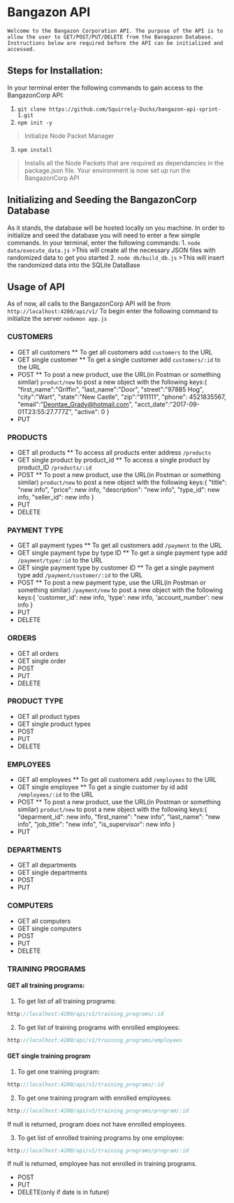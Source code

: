 # Bangazon API
    Welcome to the Bangazon Corporation API. The purpose of the API is to allow the user to GET/POST/PUT/DELETE from the Banagazon Database. Instructions below are required before the API can be initialized and accessed.

## Steps for Installation:
In your terminal enter the following commands to gain access to the BangazonCorp API:
1. ``` git clone https://github.com/Squirrely-Ducks/bangazon-api-sprint-1.git ```
2. ``` npm init -y ```
>Initialize Node Packet Manager
3. ``` npm install ```
>Installs all the Node Packets that are required as dependancies in the package.json file.
Your environment is now set up run the BangazonCorp API

## Initializing and Seeding the BangazonCorp Database
As it stands, the database will be hosted locally on you machine.
In order to initialize and seed the database you will need to enter a few simple commands. In your terminal, enter the following commands:
    1. ` node data/execute_data.js `
    >This will create all the necessary JSON files with randomized data to get you started
    2. ` node db/build_db.js `
    >This will insert the randomized data into the SQLite DataBase
## Usage of API
As of now, all calls to the BangazonCorp API will be from `http://localhost:4200/api/v1/`
To begin enter the following command to initialize the server `nodemon app.js`
### CUSTOMERS
* GET all customers
    ** To get all customers add `customers` to the URL
* GET single customer
    ** To get a single customer add `customers/:id` to the URL
* POST
    ** To post a new product, use the URL(in Postman or something similar) `product/new` to post a new object with the following keys:{
	                    "first_name":"Griffin",
	                    "last_name":"Door",
	                    "street":"97885 Hog",
	                    "city":"Wart",
	                    "state":"New Castle",
	                    "zip":"911111",
	                    "phone": 4521835567,
	                    "email":"Deontae_Grady@hotmail.com",
	                    "acct_date":"2017-09-01T23:55:27.777Z",
	                    "active": 0
                        }
* PUT

### PRODUCTS
* GET all products
    ** To access all products enter address `/products`
* GET single product by product_id
    ** To access a single product by product_ID `/products/:id`
* POST
    ** To post a new product, use the URL(in Postman or something similar) `product/new` to post a new object with the following keys:{
                                "title": "new info",
                                "price": new info,
                                "description": "new info",
                                "type_id": new info,
                                "seller_id": new info
                            }
* PUT
* DELETE

### PAYMENT TYPE
* GET all payment types
    ** To get all customers add `/payment` to the URL
* GET single payment type by type ID
    ** To get a single payment type add `/payment/type/:id` to the URL
* GET single payment type by customer ID
    ** To get a single payment type add `/payment/customer/:id` to the URL
* POST
    ** To post a new payment type, use the URL(in Postman or something similar) `/payment/new` to post a new object with the following keys:{ 
                                'customer_id': new info,
                                'type': new info,
                                'account_number': new info
                            }
* PUT
* DELETE

### ORDERS
* GET all orders
* GET single order
* POST
* PUT
* DELETE

### PRODUCT TYPE
* GET all product types
* GET single product types
* POST
* PUT
* DELETE

### EMPLOYEES
* GET all employees
    ** To get all customers add `/employees` to the URL
* GET single employee
    ** To get a single customer by id add `/employees/:id` to the URL
* POST
    ** To post a new product, use the URL(in Postman or something similar) `product/new` to post a new object with the following keys:{
                                "deparment_id": new info,
                                "first_name": "new info",
                                "last_name": "new info",
                                "job_title": "new info",
                                "is_supervisor": new info
                            }
* PUT

### DEPARTMENTS
* GET all departments
* GET single departments
* POST
* PUT


### COMPUTERS
* GET all computers
* GET single computers
* POST
* PUT
* DELETE

### TRAINING PROGRAMS
#### GET all training programs:
1. To get list of all training programs:
```javascript
http://localhost:4200/api/v1/training_programs/:id
```

2. To get list of training programs with enrolled employees:
```javascript
http://localhost:4200/api/v1/training_programs/employees
```

#### GET single training program
1. To get one training program:
```javascript
http://localhost:4200/api/v1/training_programs/:id
```

2. To get one training program with enrolled employees:
```javascript
http://localhost:4200/api/v1/training_programs/program/:id
```
If null is returned, program does not have enrolled employees.

3. To get list of enrolled training programs by one employee:
```javascript
http://localhost:4200/api/v1/training_programs/program/:id
```
If null is returned, employee has not enrolled in training programs.

* POST
* PUT
* DELETE(only if date is in future)




